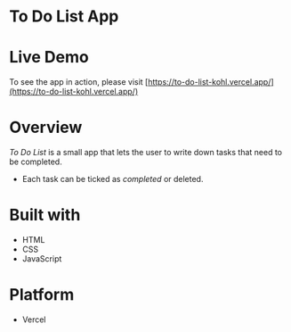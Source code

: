 # To Do List App

# Live Demo

To see the app in action, please visit [https://to-do-list-kohl.vercel.app/](https://to-do-list-kohl.vercel.app/)

# Overview

*To Do List* is a small app that lets the user to write down tasks that need to be completed.

* Each task can be ticked as *completed* or deleted.

# Built with

* HTML
* CSS
* JavaScript

# Platform

- Vercel


